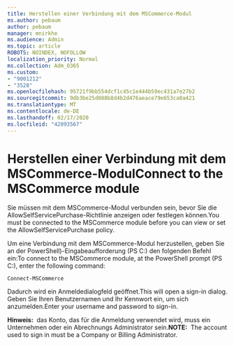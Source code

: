 ```yaml
---
title: Herstellen einer Verbindung mit dem MSCommerce-Modul
ms.author: pebaum
author: pebaum
manager: mnirkhe
ms.audience: Admin
ms.topic: article
ROBOTS: NOINDEX, NOFOLLOW
localization_priority: Normal
ms.collection: Adm_O365
ms.custom:
- "9001212"
- "3528"
ms.openlocfilehash: 95721f9bb554dcf1c45c1e444b59ec431a7e27b2
ms.sourcegitcommit: 9db3be25d088b8d4b2d476aeace79e653ca0a421
ms.translationtype: MT
ms.contentlocale: de-DE
ms.lasthandoff: 02/17/2020
ms.locfileid: "42093567"
---
```

# <a name="connect-to-the-mscommerce-module"></a><span data-ttu-id="11db3-102">Herstellen einer Verbindung mit dem MSCommerce-Modul</span><span class="sxs-lookup"><span data-stu-id="11db3-102">Connect to the MSCommerce module</span></span>

<span data-ttu-id="11db3-103">Sie müssen mit dem MSCommerce-Modul verbunden sein, bevor Sie die AllowSelfServicePurchase-Richtlinie anzeigen oder festlegen können.</span><span class="sxs-lookup"><span data-stu-id="11db3-103">You must be connected to the MSCommerce module before you can view or set the AllowSelfServicePurchase policy.</span></span>  

<span data-ttu-id="11db3-104">Um eine Verbindung mit dem MSCommerce-Modul herzustellen, geben Sie an der PowerShell\)-Eingabeaufforderung (PS C:) den folgenden Befehl ein:</span><span class="sxs-lookup"><span data-stu-id="11db3-104">To connect to the MSCommerce module, at the PowerShell prompt (PS C:\), enter the following command:</span></span>

    Connect-MSCommerce

<span data-ttu-id="11db3-105">Dadurch wird ein Anmeldedialogfeld geöffnet.</span><span class="sxs-lookup"><span data-stu-id="11db3-105">This will open a sign-in dialog.</span></span> <span data-ttu-id="11db3-106">Geben Sie Ihren Benutzernamen und Ihr Kennwort ein, um sich anzumelden.</span><span class="sxs-lookup"><span data-stu-id="11db3-106">Enter your username and password to sign-in.</span></span>

<span data-ttu-id="11db3-107">**Hinweis:**&nbsp;&nbsp;das Konto, das für die Anmeldung verwendet wird, muss ein Unternehmen oder ein Abrechnungs Administrator sein.</span><span class="sxs-lookup"><span data-stu-id="11db3-107">**NOTE:**&nbsp;&nbsp;The account used to sign in must be a Company or Billing Administrator.</span></span>
